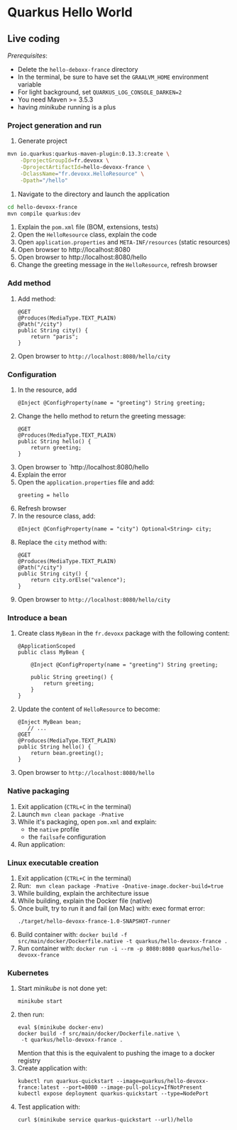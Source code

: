 # Quarkus Hello World


## Live coding

_Prerequisites_:
* Delete the `hello-deboxx-france` directory
* In the terminal, be sure to have set the `GRAALVM_HOME` environment variable
* For light background, set `QUARKUS_LOG_CONSOLE_DARKEN=2`
* You need Maven >= 3.5.3
* having _minikube_ running is a plus

### Project generation and run

1. Generate project
```bash
mvn io.quarkus:quarkus-maven-plugin:0.13.3:create \
    -DprojectGroupId=fr.devoxx \
    -DprojectArtifactId=hello-devoxx-france \
    -DclassName="fr.devoxx.HelloResource" \
    -Dpath="/hello"
```
1. Navigate to the directory and launch the application
```bash
cd hello-devoxx-france
mvn compile quarkus:dev
```
1. Explain the `pom.xml` file (BOM, extensions, tests)
1. Open the `HelloResource` class, explain the code
1. Open `application.properties` and `META-INF/resources` (static resources)
1. Open browser to http://localhost:8080
1. Open browser to http://localhost:8080/hello
1. Change the greeting message in the `HelloResource`, refresh browser

### Add method

1. Add method:
    ```
    @GET
    @Produces(MediaType.TEXT_PLAIN)
    @Path("/city")
    public String city() {
        return "paris";
    }
    ```
1. Open browser to `http://localhost:8080/hello/city`

### Configuration

1. In the resource, add
    ```
    @Inject @ConfigProperty(name = "greeting") String greeting;
    ```
1. Change the hello method to return the greeting message:
    ```
    @GET
    @Produces(MediaType.TEXT_PLAIN)
    public String hello() {
        return greeting;
    }
    ```    
1. Open browser to `http://localhost:8080/hello
1. Explain the error
1. Open the `application.properties` file and add:
    ```
    greeting = hello
    ```
1. Refresh browser
1. In the resource class, add:
    ```
    @Inject @ConfigProperty(name = "city") Optional<String> city;
    ```
1. Replace the `city` method with:
    ```
    @GET
    @Produces(MediaType.TEXT_PLAIN)
    @Path("/city")
    public String city() {
        return city.orElse("valence");
    }
    ```
1. Open browser to `http://localhost:8080/hello/city`

### Introduce a bean

1. Create class `MyBean` in the `fr.devoxx` package with the following content:
    ```
    @ApplicationScoped
    public class MyBean {

        @Inject @ConfigProperty(name = "greeting") String greeting;

        public String greeting() {
            return greeting;
        }
    }
    ```            
2. Update the content of `HelloResource` to become:
    ```
    @Inject MyBean bean;
       // ...
    @GET
    @Produces(MediaType.TEXT_PLAIN)
    public String hello() {
        return bean.greeting();
    }
    ```    
3. Open browser to `http://localhost:8080/hello`

### Native packaging

1. Exit application (`CTRL+C` in the terminal)
1. Launch `mvn clean package -Pnative`    
1. While it's packaging, open `pom.xml` and explain:
    * the `native` profile
    * the `failsafe` configuration
1. Run application:

### Linux executable creation

1. Exit application (`CTRL+C` in the terminal)    
1. Run: ` mvn clean package -Pnative -Dnative-image.docker-build=true`
1. While building, explain the architecture issue
1. While building, explain the Docker file (native)
1. Once built, try to run it and fail (on Mac) with: exec format error:
    ```
    ./target/hello-devoxx-france-1.0-SNAPSHOT-runner
    ```
1. Build container with: `docker build -f src/main/docker/Dockerfile.native -t quarkus/hello-devoxx-france .`
1. Run container with: `docker run -i --rm -p 8080:8080 quarkus/hello-devoxx-france`

### Kubernetes

1. Start _minikube_ is not done yet:
    ```
    minikube start
    ```
1. then run:
    ```
    eval $(minikube docker-env)
    docker build -f src/main/docker/Dockerfile.native \
     -t quarkus/hello-devoxx-france .        
    ```
    Mention that this is the equivalent to pushing the image to a docker registry
1. Create application with:
    ```
    kubectl run quarkus-quickstart --image=quarkus/hello-devoxx-france:latest --port=8080 --image-pull-policy=IfNotPresent
    kubectl expose deployment quarkus-quickstart --type=NodePort
    ```  
1. Test application with:
    ```
    curl $(minikube service quarkus-quickstart --url)/hello
    ```      
